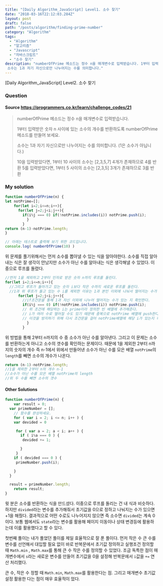 ```yaml
---
title: "[Daily Algorithm_JavaScript] Level1. 소수 찾기"
date: "2018-03-16T22:12:03.284Z"
layout: post
draft: false
path: "/posts/algorithm/finding-prime-number"
category: "Algorithm"
tags:
  - "Algorithm"
  - "알고리즘"
  - "Javascript"
  - "자바스크립트"
  - "소수 찾기"
description: "numberOfPrime 메소드는 정수 n을 매개변수로 입력받습니다. 1부터 입력받은 숫자 n 사이에 있는 소수의 개수를 반환하도록 numberOfPrime 메소드를 만들어 보세요.
 소수는 1과 자기 자신으로만 나누어지는 수를 의미합니다."
---
```


[Daily Algorithm_JavaScript] Level2. 소수 찾기

### Question

#### Source https://programmers.co.kr/learn/challenge_codes/21

> numberOfPrime 메소드는 정수 n을 매개변수로 입력받습니다.
>
> 1부터 입력받은 숫자 n 사이에 있는 소수의 개수를 반환하도록 numberOfPrime 메소드를 만들어 보세요.
>
> 소수는 1과 자기 자신으로만 나누어지는 수를 의미합니다.
> (1은 소수가 아닙니다.)
>
> 10을 입력받았다면, 1부터 10 사이의 소수는 [2,3,5,7] 4개가 존재하므로 4를 반환
> 5를 입력받았다면, 1부터 5 사이의 소수는 [2,3,5] 3개가 존재하므로 3를 반환

### My solution

```javascript
function numberOfPrime(n) {
let notPrime=[];
	for(let i=2;i<=n;i++){
	  for(let j=2;j<i;j++){
	    if(i%j === 0) if(!notPrime.includes(i)) notPrime.push(i);
	      }
	    }
return (n-1)-notPrime.length;
}

// 아래는 테스트로 출력해 보기 위한 코드입니다.
console.log( numberOfPrime(10) )
```

위 문제를 풀기위해서는 먼저 소수를 뽑아낼 수 있는 식을 알아야한다. 소수를 직접 알아내는 식은 잘 생각이 안났지만 소수가 아닌 수를 알아내는 식은 생각해낼 수 있었다. 이중으로 루프를 돌렸다.

```javascript
//먼저 1을 제외하고 2부터 인자로 받은 숫자 n까지 루프를 돌린다.
for(let i=2;i<=n;i++){
  //그리고 루프가 돌아가고 있는 숫자 i보다 작은 수까지 새로운 루프를 돌린다.
  //1과 위 루프가 돌고 있는 수 i를 제외한 이유는 1과 본인 이외에 나눠서 떨어지는 수가 있는지 판별하기 위함
	  for(let j=2;j<i;j++){
        //if조건문을 통해 1과 자신 이외에 나누어 떨어지는 수가 있는 지 확인한다.
	    if(i%j === 0) if(!notPrime.includes(i)) notPrime.push(i);
        // 위 조건에 해당하는 i는 prime이라 정의한 빈 배열에 추가해준다.
        // i가 여러 수로 떨어질 수도 있기 때문에 중복으로 notPrime 배열에 push한다.
        // 이것을 방지하기 위해 다시 조건문을 걸어 notPrime배열에 해당 i가 있는지 확인 한 후 push해준다.
	      }
	    }
```

위 방법을 통해 2부터 n까지의 수 중 소수가 아닌 수를 알아낸다. 그리고 이 문제는 소수를 반환하는게 아니고 소수의 갯수를 확인하는 문제이다. 때문에 1을 제외한 2부터 n까지의 숫자의 개수 즉 n-1에서 위에서 만들어낸 소수가 아닌 수를 모은 배열 ```notPrime```의 ```length```를 빼면 소수의 개수가 나온다.

```javascript
return (n-1)-notPrime.length;
//1을 제외한 2부터 n의 개수 n-1
//소수가 아닌 수를 모은 배열 notPrime의 length
//위 두 수를 빼면 소수의 갯수
```

#### Other Solutions

```javascript
function numberOfPrime(n) {
    var result = 0;
  var primeNumber = [];
    // 함수를 완성하세요.
    for ( var i = 2; i <= n; i++ ) {
    var devided = 0

     for ( var a = 2; a < i; a++ ) {
       if ( i%a === 0 ) {
        devided += 1;

       }
     }
    if ( devided === 0 ) {
     primeNumber.push(i);

    }
  }

  result = primeNumber.length;
    return result;
}
```

윗 분은 소수를 반환하는 식을 만드셨다. 이중으로 루프를 돌리는 건 내 식과 비슷하다. 하지만 ```divided```라는 변수를 추가해줘서 초기값을 0으로 정하고 나눠지는 수가 있으면 +1을 해줬다. 결과적으로 어떤 수로도 나누어지지 않으면 즉 소수면 ```divided```는 계속 0이다. 보통 웹에서도 ```state```라는 변수를 활용해 페이지 이동이나 상태 변경등에 활용하는데 이를 활용했다고 할 수 있다.

첫번째 풀이는 내가 풀었던 풀이를 제일 효율적으로 잘 푼 풀이다. 먼저 작은 수 큰 수를 변수를 선언해서 대입할 필요 없이 바로 반복문에서 초기값 정의하고 실행조건 정의할 때 ```Math.min``` , ```Math.max```를 통해 큰 수 작은 수를 정의할 수 있었다. 조금 독특한 점이 매개변수에서 ```s```라는 새로운 변수를 만들어 초기값을 0을 설정해 반복문에서 ```i```값을 ```+=``` 연산 처리했다. 

큰 수, 작은 수 정할 때 ```Math.min```, ```Math.max```를 활용한다는 점. 그리고 매개변수 초기값 설정 활용한 다는 점이 매우 효율적이 었다.

